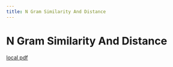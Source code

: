 ```yaml
---
title: N Gram Similarity And Distance
---
```


# N Gram Similarity And Distance

[local pdf](../../../pdfs/n-gram-similarity-and-distance.pdf)

